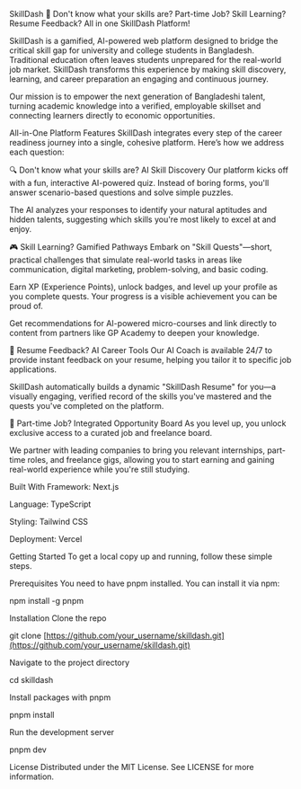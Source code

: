 SkillDash 🚀
Don't know what your skills are? Part-time Job? Skill Learning? Resume Feedback? All in one SkillDash Platform!

SkillDash is a gamified, AI-powered web platform designed to bridge the critical skill gap for university and college students in Bangladesh. Traditional education often leaves students unprepared for the real-world job market. SkillDash transforms this experience by making skill discovery, learning, and career preparation an engaging and continuous journey.

Our mission is to empower the next generation of Bangladeshi talent, turning academic knowledge into a verified, employable skillset and connecting learners directly to economic opportunities.

All-in-One Platform Features
SkillDash integrates every step of the career readiness journey into a single, cohesive platform. Here’s how we address each question:

🔍 Don't know what your skills are? AI Skill Discovery
Our platform kicks off with a fun, interactive AI-powered quiz. Instead of boring forms, you'll answer scenario-based questions and solve simple puzzles.

The AI analyzes your responses to identify your natural aptitudes and hidden talents, suggesting which skills you're most likely to excel at and enjoy.

🎮 Skill Learning? Gamified Pathways
Embark on "Skill Quests"—short, practical challenges that simulate real-world tasks in areas like communication, digital marketing, problem-solving, and basic coding.

Earn XP (Experience Points), unlock badges, and level up your profile as you complete quests. Your progress is a visible achievement you can be proud of.

Get recommendations for AI-powered micro-courses and link directly to content from partners like GP Academy to deepen your knowledge.

🤖 Resume Feedback? AI Career Tools
Our AI Coach is available 24/7 to provide instant feedback on your resume, helping you tailor it to specific job applications.

SkillDash automatically builds a dynamic "SkillDash Resume" for you—a visually engaging, verified record of the skills you've mastered and the quests you've completed on the platform.

💼 Part-time Job? Integrated Opportunity Board
As you level up, you unlock exclusive access to a curated job and freelance board.

We partner with leading companies to bring you relevant internships, part-time roles, and freelance gigs, allowing you to start earning and gaining real-world experience while you're still studying.

Built With
Framework: Next.js

Language: TypeScript

Styling: Tailwind CSS

Deployment: Vercel

Getting Started
To get a local copy up and running, follow these simple steps.

Prerequisites
You need to have pnpm installed. You can install it via npm:

npm install -g pnpm

Installation
Clone the repo

git clone [https://github.com/your_username/skilldash.git](https://github.com/your_username/skilldash.git)

Navigate to the project directory

cd skilldash

Install packages with pnpm

pnpm install

Run the development server

pnpm dev

License
Distributed under the MIT License. See LICENSE for more information.
